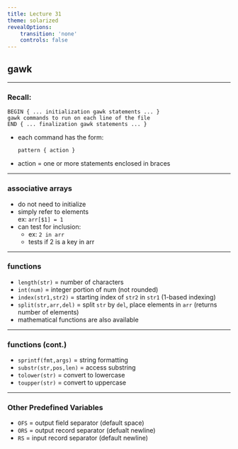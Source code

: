 ```yaml
---
title: Lecture 31
theme: solarized
revealOptions:
    transition: 'none'
    controls: false
---
```


## gawk

---

### Recall: 

```
BEGIN { ... initialization gawk statements ... }
gawk commands to run on each line of the file
END { ... finalization gawk statements ... }
```

* each command has the form: 
  ```
  pattern { action }
  ```
* action = one or more statements enclosed in braces

---

### associative arrays

* do not need to initialize
* simply refer to elements  
  ex:  `arr[$1] = 1`
* can test for inclusion:  
    * ex:  `2 in arr`
    * tests if 2 is a key in arr

---

### functions

* `length(str)` = number of characters
* `int(num)` = integer portion of num (not rounded)
* `index(str1,str2)` = starting index of `str2` in
  `str1` (1-based indexing)
* `split(str,arr,del)` = split `str` by `del`,
  place elements in `arr` (returns number of elements)
* mathematical functions are also available 

---

### functions (cont.)

* `sprintf(fmt,args)` = string formatting
* `substr(str,pos,len)` = access substring
* `tolower(str)` = convert to lowercase
* `toupper(str)` = convert to uppercase

---

### Other Predefined Variables

* `OFS` = output field separator (default space)
* `ORS` = output record separator (defualt newline)
* `RS` = input record separator (default newline)

